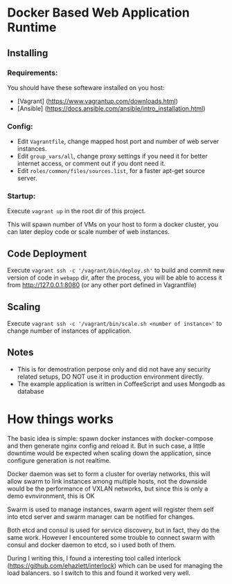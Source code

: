 # Docker Based Web Application Runtime

## Installing

### Requirements:

You should have these softeware installed on you host:

- [Vagrant] (https://www.vagrantup.com/downloads.html)
- [Ansible] (https://docs.ansible.com/ansible/intro_installation.html)

### Config:

- Edit `Vagrantfile`, change mapped host port and number of web server instances.
- Edit `group_vars/all`, change proxy settings if you need it for better internet access, or comment out if you dont need it.
- Edit `roles/common/files/sources.list`, for a faster apt-get source server.

### Startup:

Execute `vagrant up` in the root dir of this project.

This will spawn number of VMs on your host to form a docker cluster, you can later deploy code or scale number of web instances.

## Code Deployment

Execute `vagrant ssh -c '/vagrant/bin/deploy.sh'` to build and commit new version of code in `webapp` dir, after the process, you will be able to access it from http://127.0.0.1:8080 (or any other port defined in Vagrantfile)

## Scaling

Execute `vagrant ssh -c '/vagrant/bin/scale.sh <number of instance>'` to change number of instances of application.

## Notes

- This is for demostration perpose only and did not have any security related setups, DO NOT use it in production environment directly.
- The example application is written in CoffeeScript and uses Mongodb as database

# How things works

The basic idea is simple: spawn docker instances with docker-compose and then generate nginx config and reload it. But in such case, a little downtime would be expected when scaling down the application, since configure generation is not realtime.

Docker daemon was set to form a cluster for overlay networks, this will allow swarm to link instances among multiple hosts, not the downside would be the performance of VXLAN networks, but since this is only a demo evnvironment, this is OK

Swarm is used to manage instances, swarm agent will register them self into etcd server and swarm manager can be notified for changes.

Both etcd and consul is used for service discovery, but in fact, they do the same work. However I encountered some trouble to connect swarm with consul and docker daemon to etcd, so i used both of them.

During I writing this, I found a interesting tool called interlock (https://github.com/ehazlett/interlock) which can be used for managing the load balancers. so I switch to this and found it worked very well. 


